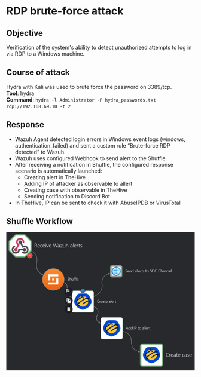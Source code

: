 # RDP brute-force attack

## Objective
Verification of the system's ability to detect unauthorized attempts to log in via RDP to a Windows machine.

## Course of attack
Hydra with Kali was used to brute force the password on 3389/tcp.  
**Tool**: hydra  
**Command**: `hydra -l Administrator -P hydra_passwords.txt rdp://192.168.69.10 -t 2`  

## Response
- Wazuh Agent detected login errors in Windows event logs (windows, authentication_failed) and sent a custom rule “Brute-force RDP detected” to Wazuh.  
- Wazuh uses configured Webhook to send alert to the Shuffle.  
- After receiving a notification in Shuffle, the configured response scenario is automatically launched:  
  - Creating alert in TheHive
  - Adding IP of attacker as observable to allert
  - Creating case with observable in TheHive
  - Sending notification to Discord Bot
- In TheHive, IP can be sent to check it with AbuseIPDB or VirusTotal

## Shuffle Workflow
![](../images/shuffle-workflow-rdp.png)
